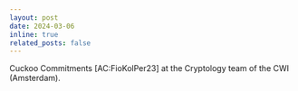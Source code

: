 ```yaml
---
layout: post
date: 2024-03-06
inline: true
related_posts: false
---
```


Cuckoo Commitments [AC:FioKolPer23] at the Cryptology team of the CWI (Amsterdam).
